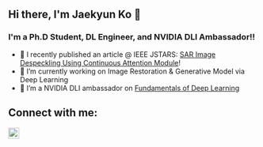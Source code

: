 ## Hi there, I'm Jaekyun Ko 👋 

### I'm a Ph.D Student, DL Engineer, and NVIDIA DLI Ambassador!!

- 🔭 I recently published an article @ IEEE JSTARS: [SAR Image Despeckling Using Continuous Attention Module][paper]!
- 🌱 I’m currently working on Image Restoration & Generative Model via Deep Learning
- 👯 I’m a NVIDIA DLI ambassador on [Fundamentals of Deep Learning][DLI]

## Connect with me:

[<img align="left" alt="codeSTACKr | LinkedIn" width="22px" src="https://cdn.jsdelivr.net/npm/simple-icons@v3/icons/linkedin.svg" />][linkedin]

[website]: http://vortex.hanyang.ac.kr
[DLI]: https://courses.nvidia.com/certificates/5f3f76d8edd84970a790b8f884d442b3
[paper]: https://ieeexplore.ieee.org/document/9633208
[linkedin]: https://www.linkedin.com/in/jaekyun-ko/
